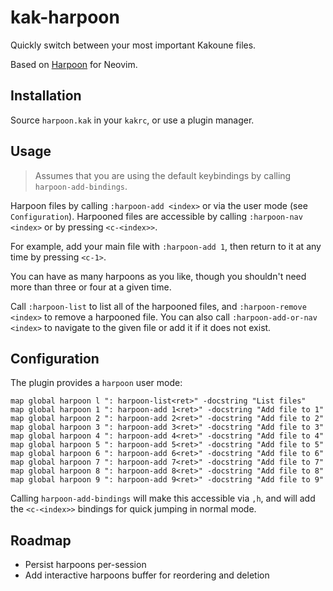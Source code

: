 # kak-harpoon

Quickly switch between your most important Kakoune files.

Based on [Harpoon](https://github.com/ThePrimeagen/harpoon) for Neovim.

## Installation

Source `harpoon.kak` in your `kakrc`, or use a plugin manager.

## Usage

> Assumes that you are using the default keybindings by calling `harpoon-add-bindings`.

Harpoon files by calling `:harpoon-add <index>` or via the user mode (see `Configuration`). Harpooned files are accessible by calling `:harpoon-nav <index>` or by pressing `<c-<index>>`.

For example, add your main file with `:harpoon-add 1`, then return to it at any time by pressing `<c-1>`.

You can have as many harpoons as you like, though you shouldn't need more than three or four at a given time.

Call `:harpoon-list` to list all of the harpooned files, and `:harpoon-remove <index>` to remove a harpooned file. You can also call `:harpoon-add-or-nav <index>` to navigate to the given file or add it if it does not exist.

## Configuration

The plugin provides a `harpoon` user mode:

```kak
map global harpoon l ": harpoon-list<ret>" -docstring "List files"
map global harpoon 1 ": harpoon-add 1<ret>" -docstring "Add file to 1"
map global harpoon 2 ": harpoon-add 2<ret>" -docstring "Add file to 2"
map global harpoon 3 ": harpoon-add 3<ret>" -docstring "Add file to 3"
map global harpoon 4 ": harpoon-add 4<ret>" -docstring "Add file to 4"
map global harpoon 5 ": harpoon-add 5<ret>" -docstring "Add file to 5"
map global harpoon 6 ": harpoon-add 6<ret>" -docstring "Add file to 6"
map global harpoon 7 ": harpoon-add 7<ret>" -docstring "Add file to 7"
map global harpoon 8 ": harpoon-add 8<ret>" -docstring "Add file to 8"
map global harpoon 9 ": harpoon-add 9<ret>" -docstring "Add file to 9"
```

Calling `harpoon-add-bindings` will make this accessible via `,h`, and will add the `<c-<index>>` bindings for quick jumping in normal mode.

## Roadmap

- Persist harpoons per-session
- Add interactive harpoons buffer for reordering and deletion
